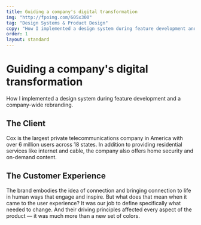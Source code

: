 ```yaml
---
title: Guiding a company's digital transformation
img: "http://fpoimg.com/605x300"
tag: "Design Systems & Product Design"
copy: "How I implemented a design system during feature development and a company-wide rebranding."
order: 1
layout: standard
---
```


<div class="case-study">

  <div class="skinny">
    <h1>Guiding a company's digital transformation</h1>
    <p>How I implemented a design system during feature development and a company-wide rebranding.</p>
  </div>

  <div class="skinny">
    <h2>The Client</h2>
    <p>Cox is the largest private telecommunications company in America with over 6 million users across 18 states. In addition to providing residential services like internet and cable, the company also offers home security and on-demand content.</p>
  </div>

  <div class="skinny">
    <h2>The Customer Experience</h2>
    <p>The brand embodies the idea of connection and bringing connection to life in human ways that engage and inspire. But what does that mean when it came to the user experience? It was our job to define specifically what needed to change. And their driving principles affected every aspect of the product — it was much more than a new set of colors.</p>
  </div>

</div>
